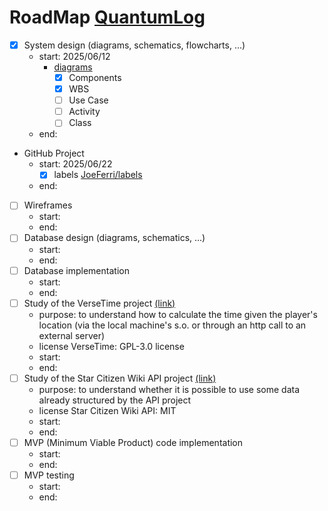 # RoadMap [QuantumLog](https://github.com/JoeFerri/QuantumLog)

- [x] System design (diagrams, schematics, flowcharts, ...)
    - start: 2025/06/12
        - [diagrams](https://github.com/JoeFerri/QuantumLog/tree/main/out)
            - [x] Components
            - [x] WBS
            - [ ] Use Case
            - [ ] Activity
            - [ ] Class
    - end:
- GitHub Project
    - start: 2025/06/22
        - [x] labels [JoeFerri/labels](https://github.com/JoeFerri/labels)
    - end:
- [ ] Wireframes
    - start:
    - end:
- [ ] Database design (diagrams, schematics, ...)
    - start:
    - end:
- [ ] Database implementation
    - start:
    - end:
- [ ] Study of the VerseTime project [(link)](https://github.com/dydrmr/VerseTime)
    - purpose: to understand how to calculate the time given the player's location
      (via the local machine's s.o. or through an http call to an external server)
    - license VerseTime: GPL-3.0 license
    - start:
    - end:
- [ ] Study of the Star Citizen Wiki API project [(link)](https://github.com/StarCitizenWiki/API)
    - purpose: to understand whether it is possible to use some data already structured by the API project
    - license Star Citizen Wiki API: MIT
    - start:
    - end:
- [ ] MVP (Minimum Viable Product) code implementation
    - start:
    - end:
- [ ] MVP testing
    - start:
    - end:
